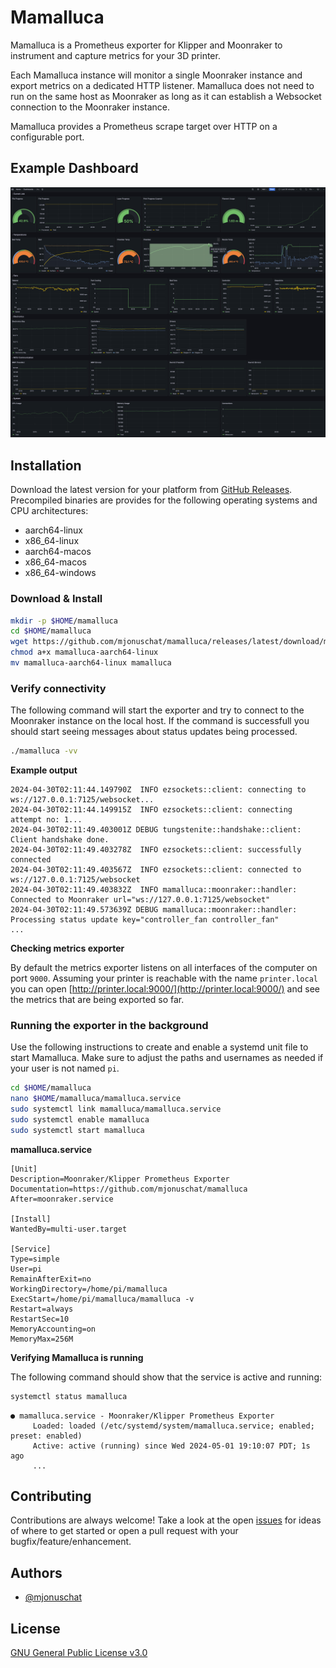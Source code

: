 
# Mamalluca

Mamalluca is a Prometheus exporter for Klipper and Moonraker to instrument and capture metrics for your 3D printer.

Each Mamalluca instance will monitor a single Moonraker instance and export metrics on a dedicated HTTP listener.
Mamalluca does not need to run on the same host as Moonraker as long as it can establish a Websocket connection to the Moonraker instance.

Mamalluca provides a Prometheus scrape target over HTTP on a configurable port.

## Example Dashboard

<img src="./assets/images/dashboard.png" width="800" alt="Example Dashboard">

## Installation

Download the latest version for your platform from [GitHub Releases](github.com/mjonuschat/mamalluca/releases/latest). Precompiled binaries are provides for the following operating systems and CPU architectures:

- aarch64-linux
- x86_64-linux
- aarch64-macos
- x86_64-macos
- x86_64-windows

### Download & Install

```bash
mkdir -p $HOME/mamalluca
cd $HOME/mamalluca
wget https://github.com/mjonuschat/mamalluca/releases/latest/download/mamalluca-aarch64-linux
chmod a+x mamalluca-aarch64-linux
mv mamalluca-aarch64-linux mamalluca
```

### Verify connectivity

The following command will start the exporter and try to connect to the Moonraker instance on the local host.
If the command is successfull you should start seeing messages about status updates being processed.

```bash
./mamalluca -vv
```

**Example output**
```text
2024-04-30T02:11:44.149790Z  INFO ezsockets::client: connecting to ws://127.0.0.1:7125/websocket...
2024-04-30T02:11:44.149915Z  INFO ezsockets::client: connecting attempt no: 1...
2024-04-30T02:11:49.403001Z DEBUG tungstenite::handshake::client: Client handshake done.
2024-04-30T02:11:49.403278Z  INFO ezsockets::client: successfully connected
2024-04-30T02:11:49.403567Z  INFO ezsockets::client: connected to ws://127.0.0.1:7125/websocket
2024-04-30T02:11:49.403832Z  INFO mamalluca::moonraker::handler: Connected to Moonraker url="ws://127.0.0.1:7125/websocket"
2024-04-30T02:11:49.573639Z DEBUG mamalluca::moonraker::handler: Processing status update key="controller_fan controller_fan"
...
```

**Checking metrics exporter**

By default the metrics exporter listens on all interfaces of the computer on port `9000`. Assuming your printer is reachable with the name `printer.local` you can open [http://printer.local:9000/](http://printer.local:9000/) and see the metrics that are being exported so far.

### Running the exporter in the background

Use the following instructions to create and enable a systemd unit file to start Mamalluca. Make sure to adjust the paths and usernames as needed if your user is not named `pi`.

```bash
cd $HOME/mamalluca
nano $HOME/mamalluca/mamalluca.service
sudo systemctl link mamalluca/mamalluca.service
sudo systemctl enable mamalluca
sudo systemctl start mamalluca
```

**mamalluca.service**
```text
[Unit]
Description=Moonraker/Klipper Prometheus Exporter
Documentation=https://github.com/mjonuschat/mamalluca
After=moonraker.service

[Install]
WantedBy=multi-user.target

[Service]
Type=simple
User=pi
RemainAfterExit=no
WorkingDirectory=/home/pi/mamalluca
ExecStart=/home/pi/mamalluca/mamalluca -v
Restart=always
RestartSec=10
MemoryAccounting=on
MemoryMax=256M
```

**Verifying Mamalluca is running**

The following command should show that the service is active and running:

```bash
systemctl status mamalluca
```

```text
● mamalluca.service - Moonraker/Klipper Prometheus Exporter
     Loaded: loaded (/etc/systemd/system/mamalluca.service; enabled; preset: enabled)
     Active: active (running) since Wed 2024-05-01 19:10:07 PDT; 1s ago
     ...
```
## Contributing

Contributions are always welcome! Take a look at the open [issues](https://github.com/mjonuschat/mamalluca/issues) for ideas of where to get started or open a pull request with your bugfix/feature/enhancement.


## Authors

- [@mjonuschat](https://www.github.com/mjonuschat)


## License

[GNU General Public License v3.0](https://choosealicense.com/licenses/gpl-3.0/)
